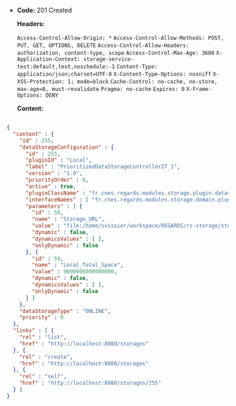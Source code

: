 * **Code:** 201 Created

  **Headers:**

  `Access-Control-Allow-Origin: *`
  `Access-Control-Allow-Methods: POST, PUT, GET, OPTIONS, DELETE`
  `Access-Control-Allow-Headers: authorization, content-type, scope`
  `Access-Control-Max-Age: 3600`
  `X-Application-Context: storage-service-test:default,test,noschedule:-1`
  `Content-Type: application/json;charset=UTF-8`
  `X-Content-Type-Options: nosniff`
  `X-XSS-Protection: 1; mode=block`
  `Cache-Control: no-cache, no-store, max-age=0, must-revalidate`
  `Pragma: no-cache`
  `Expires: 0`
  `X-Frame-Options: DENY`

  **Content:**

```json

{
  "content" : {
    "id" : 255,
    "dataStorageConfiguration" : {
      "id" : 255,
      "pluginId" : "Local",
      "label" : "PrioritizedDataStorageControllerIT_1",
      "version" : "1.0",
      "priorityOrder" : 0,
      "active" : true,
      "pluginClassName" : "fr.cnes.regards.modules.storage.plugin.datastorage.local.LocalDataStorage",
      "interfaceNames" : [ "fr.cnes.regards.modules.storage.domain.plugin.IDataStorage", "fr.cnes.regards.modules.storage.domain.plugin.IOnlineDataStorage" ],
      "parameters" : [ {
        "id" : 58,
        "name" : "Storage_URL",
        "value" : "file:/home/svissier/workspace/REGARDS/rs-storage/storage/storage-rest/target/AIPControllerIT",
        "dynamic" : false,
        "dynamicsValues" : [ ],
        "onlyDynamic" : false
      }, {
        "id" : 59,
        "name" : "Local_Total_Space",
        "value" : 9000000000000000,
        "dynamic" : false,
        "dynamicsValues" : [ ],
        "onlyDynamic" : false
      } ]
    },
    "dataStorageType" : "ONLINE",
    "priority" : 0
  },
  "links" : [ {
    "rel" : "list",
    "href" : "http://localhost:8080/storages"
  }, {
    "rel" : "create",
    "href" : "http://localhost:8080/storages"
  }, {
    "rel" : "self",
    "href" : "http://localhost:8080/storages/255"
  } ]
}
```

